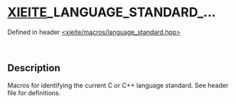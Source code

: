 # [XIEITE](../../macros.md)\_LANGUAGE\_STANDARD\_...
Defined in header [<xieite/macros/language_standard.hpp>](../../../include/xieite/macros/language_standard.hpp)

&nbsp;

## Description
Macros for identifying the current C or C++ language standard. See header file for definitions.
